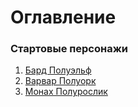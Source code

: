 # Оглавление
### Стартовые персонажи
1. [Бард Полуэльф](https://github.com/RomanDAnoshin/DnD/blob/main/%D0%A1%D1%82%D0%B0%D1%80%D1%82%D0%BE%D0%B2%D1%8B%D0%B5%20%D0%BF%D0%B5%D1%80%D1%81%D0%BE%D0%BD%D0%B0%D0%B6%D0%B8/%D0%91%D0%B0%D1%80%D0%B4%20%D0%9F%D0%BE%D0%BB%D1%83%D1%8D%D0%BB%D1%8C%D1%84.md "Бард Полуэльф")
2. [Варвар Полуорк](https://github.com/RomanDAnoshin/DnD/blob/main/%D0%A1%D1%82%D0%B0%D1%80%D1%82%D0%BE%D0%B2%D1%8B%D0%B5%20%D0%BF%D0%B5%D1%80%D1%81%D0%BE%D0%BD%D0%B0%D0%B6%D0%B8/%D0%92%D0%B0%D1%80%D0%B2%D0%B0%D1%80%20%D0%9F%D0%BE%D0%BB%D1%83%D0%BE%D1%80%D0%BA.md "Варвар Полуорк")
3. [Монах Полурослик](https://github.com/RomanDAnoshin/DnD/blob/main/%D0%A1%D1%82%D0%B0%D1%80%D1%82%D0%BE%D0%B2%D1%8B%D0%B5%20%D0%BF%D0%B5%D1%80%D1%81%D0%BE%D0%BD%D0%B0%D0%B6%D0%B8/%D0%9C%D0%BE%D0%BD%D0%B0%D1%85%20%D0%9F%D0%BE%D0%BB%D1%83%D1%80%D0%BE%D1%81%D0%BB%D0%B8%D0%BA.md "Монах Полурослик")
